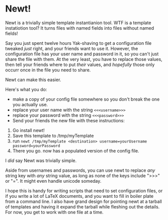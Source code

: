 # Newt!

Newt is a trivially simple template instantianion tool.  WTF is a
template instatiotion tool? It turns files with named fields into
files without named fields!

Say you just spent twelve hours Yak-shaving to get a configuration
file tweaked *just* right, and your friends want to use it.  However,
the configuration file has your user name and password in it, so you
can't just share the file with them.  At the very least, you have to
replace those values, then tell your friends where to put *their*
values, and *hopefully* those only occurr once in the file you need to
share.

Newt can make this easier.

Here's what you do:
 - make a copy of your config file somewhere so you don't break the one you actually use.
 - replace your user name with the string `<<<username>>>`
 - replace your password with the string `<<<password>>>`
 - Send your friends the new file with these instructions:

 1. Go install newt!
 2. Save this template to /tmp/myTemplate
 3. run `newt /tmp/myTemplate <destination> username=yourUsername password=yourPassword`
 4. There you go.  <destination> now has a populated version of the config file.

I *did* say Newt was trivially simple.

Aside from usernames and passwords, you can use newt to replace *any*
string key with *any* string value, as long as none of the keys
include ">>>" or "=".  It might even handle unicode someday.

I hope this is handy for writing scripts that need to set
configuration files, or if you write a lot of LaTeX documents, and you
want to fill in boiler plate from a command line.  I also have grand
design for pointing newt at a tarball of templates and having it
expand the tarball while fleshing out the details.  For now, you get
to work with one file at a time.

